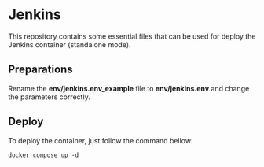 # Jenkins

This repository contains some essential files that can be used for deploy the Jenkins container (standalone mode).

## Preparations

Rename the **env/jenkins.env_example** file to **env/jenkins.env** and change the parameters correctly.

## Deploy

To deploy the container, just follow the command bellow:

```shell
docker compose up -d
```